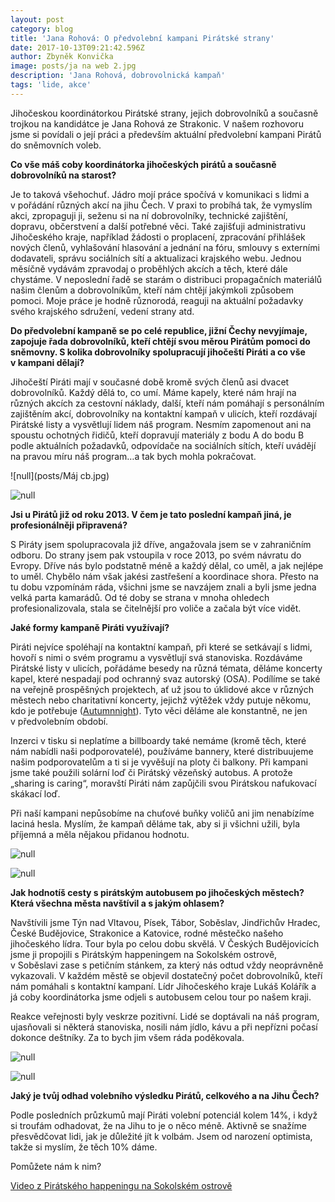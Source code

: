 ```yaml
---
layout: post
category: blog
title: 'Jana Rohová: O předvolební kampani Pirátské strany'
date: 2017-10-13T09:21:42.596Z
author: Zbyněk Konvička
image: posts/ja na web 2.jpg
description: 'Jana Rohová, dobrovolnická kampaň'
tags: 'lide, akce'
---
```

Jihočeskou koordinátorkou Pirátské strany, jejich
dobrovolníků a současně trojkou na kandidátce je Jana Rohová ze Strakonic. V našem
rozhovoru jsme si povídali o její práci a především aktuální předvolební
kampani Pirátů do sněmovních voleb.

**Co
vše máš coby koordinátorka jihočeských pirátů a současně dobrovolníků na
starost?**

Je to taková všehochuť. Jádro mojí práce spočívá
v komunikaci s lidmi a v pořádání různých akcí na jihu Čech.
V praxi to probíhá tak, že vymyslím akci, zpropaguji ji, seženu si na ní
dobrovolníky, technické zajištění, dopravu, občerstvení a další potřebné věci.
Také zajišťuji administrativu Jihočeského kraje, například žádosti o
proplacení, zpracování přihlášek nových členů, vyhlašování hlasování a jednání
na fóru, smlouvy s externími dodavateli, správu sociálních sítí a
aktualizaci krajského webu. Jednou měsíčně vydávám zpravodaj o proběhlých
akcích a těch, které dále chystáme. V neposlední řadě se starám o
distribuci propagačních materiálů našim členům a dobrovolníkům, kteří nám
chtějí jakýmkoli způsobem pomoci. Moje práce je hodně různorodá, reaguji na
aktuální požadavky svého krajského sdružení, vedení strany atd.

**Do
předvolební kampaně se po celé republice, jižní Čechy nevyjímaje, zapojuje řada
dobrovolníků, kteří chtějí svou měrou Pirátům pomoci do sněmovny. S kolika
dobrovolníky spolupracují jihočeští Piráti a co vše v kampani dělají?**

Jihočeští Piráti mají v současné době kromě
svých členů asi dvacet dobrovolníků. Každý dělá to, co umí. Máme kapely, které
nám hrají na různých akcích za cestovní náklady, další, kteří nám pomáhají
s personálním zajištěním akcí, dobrovolníky na kontaktní kampaň
v ulicích, kteří rozdávají Pirátské listy a vysvětlují lidem náš program.
Nesmím zapomenout ani na spoustu ochotných řidičů, kteří dopravují materiály
z bodu A do bodu B podle aktuálních požadavků, odpovídače na sociálních
sítích, kteří uvádějí na pravou míru náš program…a tak bych mohla pokračovat.

![null](posts/Máj cb.jpg)

![null](posts/P_20170827_143407.jpg)

**Jsi
u Pirátů již od roku 2013. V čem je tato poslední kampaň jiná, je
profesionálněji připravená?**

S Piráty jsem spolupracovala již dříve,
angažovala jsem se v zahraničním odboru. Do strany jsem pak vstoupila
v roce 2013, po svém návratu do Evropy. Dříve nás bylo podstatně méně a
každý dělal, co uměl, a jak nejlépe to uměl. Chybělo nám však jakési zastřešení
a koordinace shora. Přesto na tu dobu vzpomínám ráda, všichni jsme se navzájem
znali a byli jsme jedna velká parta kamarádů. Od té doby se strana v mnoha
ohledech profesionalizovala, stala se čitelnější pro voliče a začala být více
vidět.

**Jaké
formy kampaně Piráti využívají?**

Piráti nejvíce spoléhají na kontaktní kampaň, při
které se setkávají s lidmi, hovoří s nimi o svém programu a
vysvětlují svá stanoviska. Rozdáváme Pirátské listy v ulicích, pořádáme
besedy na různá témata, děláme koncerty kapel, které nespadají pod ochranný
svaz autorský (OSA). Podílíme se také na veřejně prospěšných projektech, ať už
jsou to úklidové akce v různých městech nebo charitativní koncerty,
jejichž výtěžek vždy putuje někomu, kdo je potřebuje ([Autumnnight](http://www.autumnnight.cz/)). Tyto
věci děláme ale konstantně, ne jen v předvolebním období.

Inzerci v tisku si neplatíme a billboardy také
nemáme (kromě těch, které nám nabídli naši podporovatelé), používáme bannery,
které distribuujeme našim podporovatelům a ti si je vyvěšují na ploty či
balkony. Při kampani jsme také použili solární loď či Pirátský vězeňský
autobus. A protože „sharing is caring“, moravští Piráti nám zapůjčili svou
Pirátskou nafukovací skákací loď.

Při naší kampani nepůsobíme na chuťové buňky voličů
ani jim nenabízíme laciná hesla. Myslím, že kampaň děláme tak, aby si ji
všichni užili, byla příjemná a měla nějakou přidanou hodnotu.

![null](posts/21055173_10155602735962114_3713276285299071529_o.jpg)

![null](posts/IMG_20170415_155717.jpg)

**Jak
hodnotíš cesty s pirátským autobusem po jihočeských městech? Která všechna
města navštívil a s jakým ohlasem?**

Navštívili jsme Týn nad Vltavou, Písek, Tábor,
Soběslav, Jindřichův Hradec, České Budějovice, Strakonice a Katovice, rodné
městečko našeho jihočeského lídra. Tour byla po celou dobu skvělá.
V Českých Budějovicích jsme ji propojili s Pirátským happeningem na
Sokolském ostrově, v Soběslavi zase s petičním stánkem, za který nás
odtud vždy neoprávněně vykazovali. V každém městě se objevil dostatečný
počet dobrovolníků, kteří nám pomáhali s kontaktní kampaní. Lídr
Jihočeského kraje Lukáš Kolářík a já coby koordinátorka jsme odjeli
s autobusem celou tour po našem kraji.

Reakce veřejnosti byly veskrze pozitivní. Lidé se
doptávali na náš program, ujasňovali si některá stanoviska, nosili nám jídlo,
kávu a při nepřízni počasí dokonce deštníky. Za to bych jim všem ráda
poděkovala.

![null](posts/IMG_20170917_160317.jpg)

![null](posts/DSC_1598.jpg)

**Jaký
je tvůj odhad volebního výsledku Pirátů, celkového a na Jihu Čech?**

Podle posledních průzkumů mají Piráti volební
potenciál kolem 14%, i když si troufám odhadovat, že na Jihu to je o něco méně.
Aktivně se snažíme přesvědčovat lidi, jak je důležité jít k volbám. Jsem
od narození optimista, takže si myslím, že těch 10% dáme.

Pomůžete nám k nim?

[Video z Pirátského happeningu na Sokolském ostrově](https://www.facebook.com/ceska.piratska.strana/videos/10155249374449039/)
